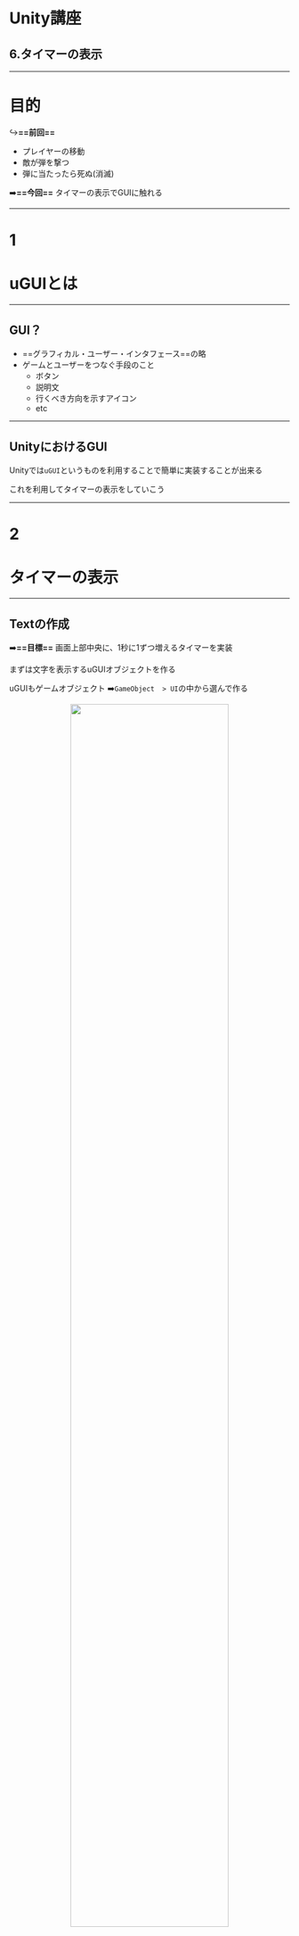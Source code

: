 <!-- $theme: gaia -->
<style>
.center{
 text-align: center;
}
</style>

<!-- template: gaia -->

# Unity講座
## 6.タイマーの表示

----
<!-- page_number: true -->
<!-- template: default -->
# 目的

:arrow_right_hook:**==前回==**
- プレイヤーの移動
- 敵が弾を撃つ
- 弾に当たったら死ぬ(消滅)

:arrow_right:**==今回==**
タイマーの表示でGUIに触れる

----
# 1
# uGUIとは
----

## GUI？

- ==グラフィカル・ユーザー・インタフェース==の略
- ゲームとユーザーをつなぐ手段のこと
	- ボタン
	- 説明文
	- 行くべき方向を示すアイコン
	- etc

----

## UnityにおけるGUI

Unityでは`uGUI`というものを利用することで簡単に実装することが出来る

これを利用してタイマーの表示をしていこう

----
# 2
# タイマーの表示
----
## Textの作成
:arrow_right:**==目標==**
画面上部中央に、1秒に1ずつ増えるタイマーを実装

まずは文字を表示するuGUIオブジェクトを作る

uGUIもゲームオブジェクト
:arrow_right:`GameObject  > UI`の中から選んで作る

<div class="center">
<img style="width:75%" src="../Images/6/CreateuGUIText.png">
</div>

----

## Textの作成
以下の3つのGameObjectがHierarchy上に追加される

- Canvas
    - Text
- EventSystem

----

## Canvas

- uGUIを描くための画面全体に広がるキャンバス  
- これがないとuGUIオブジェクトは描画されない
- ==すべてのuGUIオブジェクトはCanvas下に配置==
	- uGUIオブジェクトは`RectTransform`という`Transform`をGUI向けに特化させたコンポーネントを持つため
- Canvasは==複数設置できる==

----
## Text

- Canvas上に文字を表示するコンポーネント
- 文字の内容やフォントサイズ、文字色の変更などが出来る

:arrow_right:実際にテキストを変更してみよう

----
## EventSystem

- ユーザーとuGUIオブジェクトをつなぐ仲介役
- ゲーム中、画面上のボタンのクリックなど
を受け取り、uGUIオブジェクトを操作する
	- 「Inputクラスから情報をuGUIオブジェクトに与える」といったようなことをする必要はない

----
## タイマーの実装

まずは作ったTextにプログラムをくっつける

----

### コンポーネントの取得

:arrow_right_hook:**==今まで==** 
Transformコンポーネントへのアクセス`gameObject.transform....`

これはTransformがすべてのGameObjectにくっついているから出来た

:arrow_right:**==Transform以外==** 
`GetComponent<T>()`関数を使って取得する必要

----
### コンポーネントの取得

**==<例>==** `Rigidbody2D`コンポーネントの取得

```CSharp
    Rigidbody2D rigidbodyComponent = 
    	gameObject.GetComponent<Rigidbody2D> ();
```

`<>`の中に欲しいコンポーネントの種類を書くと、
その前に書いたGameObjectにくっついているコンポーネントが返ってくる

----
### Textコンポーネントの取得

最初のままだとuGUIを使えない
:arrow_right:プログラムでこれからuGUIを使うことを明示

冒頭に以下の一行を追加する

```CSharp
    using UnityEngine.UI;
```

----
### Textコンポーネントの取得
<!-- template:invert-->

それでは、Textコンポーネントを取得してみよう

```CSharp
using UnityEngine;
using UnityEngine.UI;

public class Timer : MonoBehaviour {
	Text textComponent;
	void Start (){
		textComponent = this.gameObject
        			.GetComponent<Text> ();
	}
}
```

:collision:**注意**
ゲームが始まってからコンポーネントを取得する
`Start`または`Update`関数内で呼ぶ

----
### タイマーの実装

Timeクラスを使って1秒に1カウントする

```C
float timer;
void Update () {
    timer = 0f;
    timer += Time.deltaTime;
}
```

:warning:変数名とクラス名が被ってはいけない

この場合は`timer`という名前の
C#スクリプト(クラス)を作ってはいけない

----
### タイマーの実装

この値をTextコンポーネントに適用させる  

:collision:**注意** 
`float`を`string`に代入することはできない  
:arrow_right:ToString()関数を使うことで文字列型に変換

**<例>**`ToString()`関数の使用例

```CS
    string s = (1.14f).ToString();
```
----
### タイマーの実装

更に、タイマーを整数表示にするため、
`ToString()`関数を使ってケタ数の指定をする

```CSharp
    string a = (1.14f).ToString("F0");
    string b = (1.14f).ToString("F1");
```

----
### タイマーの実装

整数にした時間をTextコンポーネントに適用する
Textコンポーネントの文字情報を持つ変数は`text`


```C
float timer;
Text textComponent;
void Start (){
    timer = 0f;
    textComponent = this.gameObject.GetComponent<Text> ();
}
void Update () {
	timer += Time.deltaTime;
	textComponent.text = timer.ToString("F0");
}
```

これで1秒ずつ値が増えていくタイマーの表示をすることができた

----

# 3
# RectTransformの基本
<!-- template:default-->

----

### Anchor(アンカー)の基本

Textを作っただけだと、位置が不適切  
:arrow_right:Transformと同じように、位置の調整

<div class="center">
<img style="width:100%" src="../Images/6/AdjustTextPosition.png">
</div>

----
### Anchor(アンカー)の基本

:thumbsdown:**==問題点==**
Gameビューのウィンドウサイズを変更
:arrow_right:テキストの位置が不安定 

:thumbsup:**==解決策==**
RectTransformの持つ`Anchor`(アンカー)
:arrow_right:座標の基準を決める

----
### Anchor(アンカー)の基本

RectTransformコンポーネントの左上
<div class="center">
<img style="width:15%" src="../Images/6/DefaultAnchor.png">
</div>

:arrow_right:RectTransformの持つ **座標の基準点は中央** であることを表す

**==<例>==** 試しに座標を`(0, 0)`にしてみよう

タイマーの表示を画面上部で固定させたい
:arrow_right:`Anchor`を変えてあげる 

----
### Anchor(アンカー)の基本
Anchor表示の部分をクリック
<div class="center">
<img style="width:40%" src="../Images/6/AnchorPresets.png">
</div>

----
### Anchor(アンカー)の基本
今回タイマーは上部中央に設置したい
:arrow_right:真ん中上段のAnchorを選ぶ

<div class="center">
<img style="width:50%" src="../Images/6/TopCenterAnchor.png">
</div>

----
### Anchor(アンカー)の基本

この状態で表示したい位置にTextを移動させよう  
:arrow_right:常に画面上部中央に表示されるように


----
<!-- template: default -->
# まとめ

- uGUI
	- uGUIはCanvas上で描かれる
	- uGUIもGameObjectの一種
	- Transformの代わりにRectTransformを持つ
	- uGUIの座標の基準はAnchor
- コンポーネントの取得は`GetComponent<>()`

----
<!-- template: gaia -->
<!-- page_number: false -->

# やってみよう！
###### 分からないことがあったら周囲の先輩に聞いてみよう






